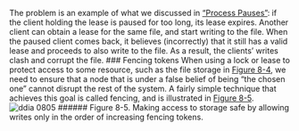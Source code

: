 The problem is an example of what we discussed in [“Process Pauses”](#sec_distributed_clocks_pauses): if the client
holding the lease is paused for too long, its lease expires. Another client can obtain a lease for
the same file, and start writing to the file. When the paused client comes back, it believes
(incorrectly) that it still has a valid lease and proceeds to also write to the file. As a result,
the clients’ writes clash and corrupt the file. ### Fencing tokens 
When using a lock or lease to protect access to some resource, such as the file storage in
[Figure 8-4](#fig_distributed_io_fencing), we need to ensure that a node that is under a false belief of being
“the chosen one” cannot disrupt the rest of the system. A fairly simple technique that achieves this
goal is called fencing, and is illustrated in [Figure 8-5](#fig_distributed_io_fencing_tokens). ![ddia 0805](assets/ddia_0805.png) ###### Figure 8-5. Making access to storage safe by allowing writes only in the order of increasing fencing tokens.